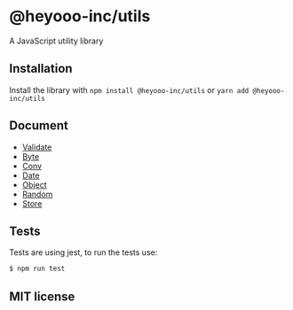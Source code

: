 # @heyooo-inc/utils

A JavaScript utility library

## Installation

Install the library with `npm install @heyooo-inc/utils` or `yarn add @heyooo-inc/utils`

## Document

* [Validate](docs/validate.md)
* [Byte](docs/byte.md)
* [Conv](docs/conv.md)
* [Date](docs/date.md)
* [Object](docs/object.md)
* [Random](docs/random.md)
* [Store](docs/store.md)

## Tests

Tests are using jest, to run the tests use:

```bash
$ npm run test
```

## MIT license
